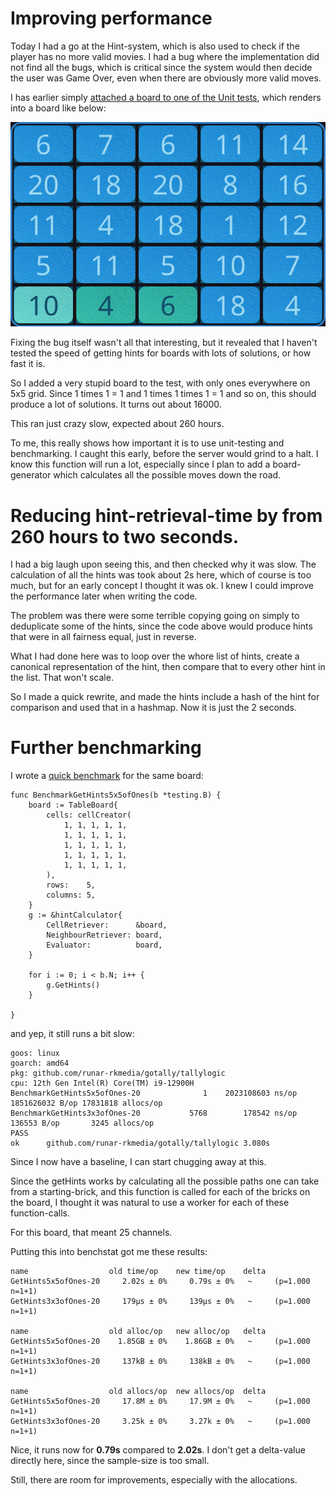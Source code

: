 # Improving performance

Today I had a go at the Hint-system, which is also used to check if the player
has no more valid movies. I had a bug where the implementation did not find all
the bugs, which is critical since the system would then decide the user was
Game Over, even when there are obviously more valid moves.

I has earlier simply [attached a board to one of the Unit
tests](https://github.com/runar-rkmedia/gotally/blob/faed4e41c998c0301ea16b5495a7edd347a875fa/tallylogic/hint_test.go#L40-L61),
which renders into a board like below:

![There clearly are more hints here, right?](./images/clearly_more_hints.png)

Fixing the bug itself wasn't all that interesting, but it revealed that I
haven't tested the speed of getting hints for boards with lots of solutions, or
how fast it is.

So I added a very stupid board to the test, with only ones everywhere on 5x5
grid. Since 1 times 1 = 1 and 1 times 1 times 1 = 1 and so on, this should
produce a lot of solutions. It turns out about 16000. 

This ran just crazy slow, expected about 260 hours.

To me, this really shows how important it is to use unit-testing and benchmarking. I caught this early, before the server would grind to a halt. I know this function will run a lot, especially since I plan to add a board-generator which calculates all the possible moves down the road.

# Reducing hint-retrieval-time by from 260 hours to two seconds.

I had a big laugh upon seeing this, and then checked why it was slow. The calculation of all the hints was 
took about 2s here, which of course is too much, but for an early concept I thought it was ok. I knew I could 
improve the performance later when writing the code.

The problem was there were some terrible copying going on simply to deduplicate some of the hints,
since the code above would produce hints that were in all fairness equal, just in reverse.

What I had done here was to loop over the whore list of hints, create a canonical representation of the hint,
then compare that to every other hint in the list. That won't scale.

So I made a quick rewrite, and made the hints include a hash of the hint for comparison and used that in a hashmap.
Now it is just the 2 seconds.

# Further benchmarking

I wrote a [quick benchmark](https://github.com/runar-rkmedia/gotally/blob/efa382f9f1a079a75c3ed3738dfa45419c0ec6a8/tallylogic/hint_test.go#L124-L146) for the same board:

```golang
func BenchmarkGetHints5x5ofOnes(b *testing.B) {
	board := TableBoard{
		cells: cellCreator(
			1, 1, 1, 1, 1,
			1, 1, 1, 1, 1,
			1, 1, 1, 1, 1,
			1, 1, 1, 1, 1,
			1, 1, 1, 1, 1,
		),
		rows:    5,
		columns: 5,
	}
	g := &hintCalculator{
		CellRetriever:      &board,
		NeighbourRetriever: board,
		Evaluator:          board,
	}

	for i := 0; i < b.N; i++ {
		g.GetHints()
	}

}
```

and yep, it still runs a bit slow:

```
goos: linux
goarch: amd64
pkg: github.com/runar-rkmedia/gotally/tallylogic
cpu: 12th Gen Intel(R) Core(TM) i9-12900H
BenchmarkGetHints5x5ofOnes-20    	       1	2023108603 ns/op	1851626032 B/op	17831818 allocs/op
BenchmarkGetHints3x3ofOnes-20    	    5768	    178542 ns/op	  136553 B/op	    3245 allocs/op
PASS
ok  	github.com/runar-rkmedia/gotally/tallylogic	3.080s
```

Since I now have a baseline, I can start chugging away at this.

Since the getHints works by calculating all the possible paths one can take from a starting-brick,
and this function is called for each of the bricks on the board, I thought it was natural to use a worker for each of these function-calls.

For this board, that meant 25 channels.

Putting this into benchstat got me these results:


```shell-script
name                  old time/op    new time/op    delta
GetHints5x5ofOnes-20     2.02s ± 0%     0.79s ± 0%   ~     (p=1.000 n=1+1)
GetHints3x3ofOnes-20     179µs ± 0%     139µs ± 0%   ~     (p=1.000 n=1+1)

name                  old alloc/op   new alloc/op   delta
GetHints5x5ofOnes-20    1.85GB ± 0%    1.86GB ± 0%   ~     (p=1.000 n=1+1)
GetHints3x3ofOnes-20     137kB ± 0%     138kB ± 0%   ~     (p=1.000 n=1+1)

name                  old allocs/op  new allocs/op  delta
GetHints5x5ofOnes-20     17.8M ± 0%     17.9M ± 0%   ~     (p=1.000 n=1+1)
GetHints3x3ofOnes-20     3.25k ± 0%     3.27k ± 0%   ~     (p=1.000 n=1+1)
```

Nice, it runs now for **0.79s** compared to **2.02s**. I don't get a delta-value directly here, since the sample-size is too small.

Still, there are room for improvements, especially with the allocations.

